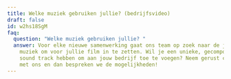 ```yaml
---
title: Welke muziek gebruiken jullie? (bedrijfsvideo)
draft: false
id: w2hs18SgM
faq:
  question: "Welke muziek gebruiken jullie? "
  answer: Voor elke nieuwe samenwerking gaat ons team op zoek naar de juiste
    muziek om voor jullie film in te zetten. Wil je een unieke, gecomponeerde
    sound track hebben om aan jouw bedrijf toe te voegen? Neem gerust contact op
    met ons en dan bespreken we de mogelijkheden!
---
```

